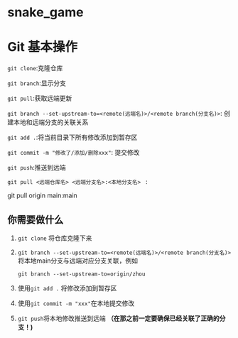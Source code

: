 # snake_game

# Git 基本操作

`git clone`:克隆仓库

`git branch`:显示分支

`git pull`:获取远端更新

`git branch --set-upstream-to=<remote(远端名)>/<remote branch(分支名)>`: 创建本地和远端分支的关联关系

`git add .`:将当前目录下所有修改添加到暂存区

`git commit -m "修改了/添加/删除xxx"`: 提交修改

`git push`:推送到远端

`git pull <远端仓库名> <远端分支名>:<本地分支名> ` :

git pull origin main:main

## 你需要做什么

1. `git clone` 将仓库克隆下来

2. `git branch --set-upstream-to=<remote(远端名)>/<remote branch(分支名)>` 将本地main分支与远端对应分支关联，例如

   ```
   git branch --set-upstream-to=origin/zhou
   ```

3. 使用`git add .` 将修改添加到暂存区

4. 使用`git commit -m "xxx"`在本地提交修改

5. `git push`将本地修改推送到远端 **（在那之前一定要确保已经关联了正确的分支！)**